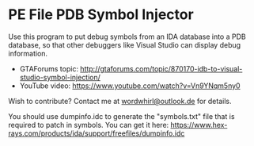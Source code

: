 # PE File PDB Symbol Injector

Use this program to put debug symbols from an IDA database into a PDB database,
so that other debuggers like Visual Studio can display debug information.

* GTAForums topic: http://gtaforums.com/topic/870170-idb-to-visual-studio-symbol-injection/
* YouTube video: https://www.youtube.com/watch?v=Vn9YNqm5ny0

Wish to contribute? Contact me at wordwhirl@outlook.de for details.

You should use dumpinfo.idc to generate the "symbols.txt" file that is required
to patch in symbols. You can get it here:
https://www.hex-rays.com/products/ida/support/freefiles/dumpinfo.idc